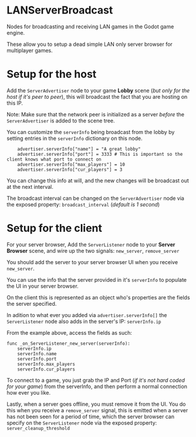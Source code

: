 # LANServerBroadcast
Nodes for broadcasting and receiving LAN games in the Godot game engine.

These allow you to setup a dead simple LAN only server browser for multiplayer games.

# Setup for the host
Add the `ServerAdvertiser` node to your game **Lobby** scene (*but only for the host if it's peer to peer*), this will broadcast the fact that you are hosting on this IP.

Note: Make sure that the network peer is initialized as a server *before* the `ServerAdvertiser` is added to the scene tree.

You can customize the `serverInfo` being broadcast from the lobby by setting entries in the `serverInfo` dictionary on this node.
```
    advertiser.serverInfo["name"] = "A great lobby"
    advertiser.serverInfo["port"] = 3333 # This is important so the client knows what port to connect on
    advertiser.serverInfo["max_players"] = 10
    advertiser.serverInfo["cur_players"] = 3
```

You can change this info at will, and the new changes will be broadcast out at the next interval.

The broadcast interval can be changed on the `ServerAdvertiser` node via the exposed property: `broadcast_interval` (*default is 1 second*)

# Setup for the client
For your server browser, Add the `ServerListener` node to your **Server Browser** scene, and wire up the two signals: `new_server`, `remove_server`

You should add the server to your server browser UI when you receive `new_server`.

You can use the info that the server provided in it's `serverInfo` to populate the UI in your server browser.

On the client this is represented as an object who's properties are the fields the server specified.

In adition to what ever you added via `advertiser.serverInfo[]` the `ServerListener` node also adds in the server's IP: `serverInfo.ip`

From the example above, access the fields as such:
```
func _on_ServerListener_new_server(serverInfo):
	serverInfo.ip
	serverInfo.name
	serverInfo.port
	serverInfo.max_players
	serverInfo.cur_players
```

To connect to a game, you just grab the IP and Port (*if it's not hard coded for your game*) from the serverInfo, and then perform a normal connection how ever you like.

Lastly, when a server goes offline, you must remove it from the UI. You do this when you receive a `remove_server` signal, this is emitted when a server has not been seen for a period of time, which the server browser can specify on the `ServerListener` node via the exposed property: `server_cleanup_threshold`
